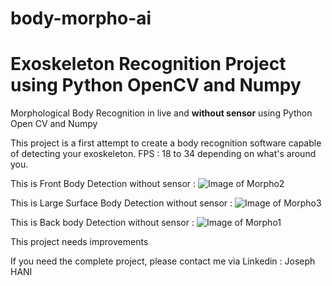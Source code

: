 # body-morpho-ai
# Exoskeleton Recognition Project using Python OpenCV and Numpy 

Morphological Body Recognition in live and **without sensor** using Python Open CV and Numpy

This project is a first attempt to create a body recognition software capable of detecting your exoskeleton. 
FPS : 18 to 34 depending on what's around you.


This is Front Body Detection without sensor : 
![Image of Morpho2](http://joseph-hani.fr/img/projet/bodymorpho/MorphoJo-1.png)

This is Large Surface Body Detection without sensor : 
![Image of Morpho3](https://joseph-hani.fr/img/projet/bodymorpho/large%20scale.png)

This is Back body Detection without sensor : 
![Image of Morpho1](http://joseph-hani.fr/img/projet/bodymorpho/backpicture.png)


This project needs improvements

If you need the complete project, please contact me via Linkedin : Joseph HANI 

